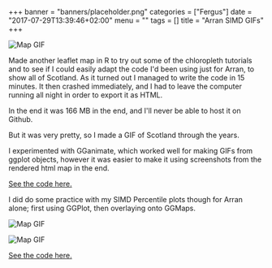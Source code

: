 +++
banner = "banners/placeholder.png"
categories = ["Fergus"]
date = "2017-07-29T13:39:46+02:00"
menu = ""
tags = []
title = "Arran SIMD GIFs"
+++

![Map GIF](https://fergustaylor.github.io/Arran/gif4.gif)

Made another leaflet map in R to try out some of the chloropleth tutorials and to see if I could easily adapt the code I'd been using just for Arran, to show all of Scotland.
As it turned out I managed to write the code in 15 minutes. It then crashed immediately, and I had to leave the computer running all night in order to export it as HTML.

In the end it was 166 MB in the end, and I'll never be able to host it on Github.

But it was very pretty, so I made a GIF of Scotland through the years.

I experimented with GGanimate, which worked well for making GIFs from ggplot objects, however it was easier to make it using screenshots from the rendered html map in the end.

[See the code here.](https://fergustaylor.github.io/Arran/Map_Code.html#map4_arran_vs_scotland)

I did do some practice with my SIMD Percentile plots though for Arran alone; first using GGPlot, then overlaying onto GGMaps.


![Map GIF](https://fergustaylor.github.io/Arran/output2.gif)

![Map GIF](https://fergustaylor.github.io/Arran/output3.gif)

[See the code here.](https://fergustaylor.github.io/Arran/GGAnimate.html#creating_animated_maps)


